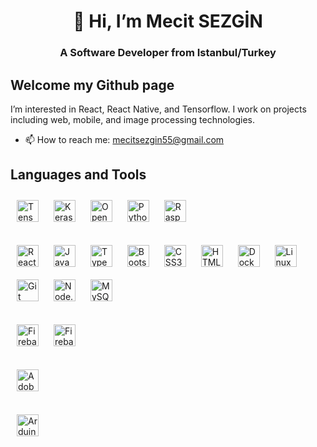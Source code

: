 <h1 align = "center"> 👋 Hi, I’m Mecit SEZGİN </h1>
<h3 align = "center">A Software Developer from Istanbul/Turkey</h3>

## Welcome my Github page  
I’m interested in React, React Native, and Tensorflow. I work on projects including web, mobile, and image processing technologies.


- 📫 How to reach me: mecitsezgin55@gmail.com

## Languages and Tools  
<div align="left"> 
<img style="margin: 10px" src="https://profilinator.rishav.dev/skills-assets/tensorflow-icon.svg" alt="Tensorflow" height="35" />
<img style="margin: 10px" src="https://profilinator.rishav.dev/skills-assets/keras.png" alt="Keras" height="35" />  
<img style="margin: 10px" src="https://profilinator.rishav.dev/skills-assets/opencv-icon.svg" alt="OpenCV" height="35" /> 
<img style="margin: 10px" src="https://profilinator.rishav.dev/skills-assets/python-original.svg" alt="Python" height="35" /> 
<img style="margin: 10px" src="https://profilinator.rishav.dev/skills-assets/raspberrypi.png" alt="Raspberry Pi" height="35" /> 

</div> 
<br />


<div align="left">  
<img style="margin: 10px" src="https://profilinator.rishav.dev/skills-assets/react-original-wordmark.svg" alt="React" height="35" />  
<img style="margin: 10px" src="https://profilinator.rishav.dev/skills-assets/javascript-original.svg" alt="JavaScript" height="35" /> 
<img style="margin: 10px" src="https://profilinator.rishav.dev/skills-assets/typescript-original.svg" alt="Typescript" height="35" /> 
<img style="margin: 10px" src="https://profilinator.rishav.dev/skills-assets/bootstrap-plain.svg" alt="Bootstrap" height="35" />  
<img style="margin: 10px" src="https://profilinator.rishav.dev/skills-assets/css3-original-wordmark.svg" alt="CSS3" height="35" />  
<img style="margin: 10px" src="https://profilinator.rishav.dev/skills-assets/html5-original-wordmark.svg" alt="HTML5" height="35" />  
<img style="margin: 10px" src="https://profilinator.rishav.dev/skills-assets/docker-original-wordmark.svg" alt="Docker" height="35" />    
<img style="margin: 10px" src="https://profilinator.rishav.dev/skills-assets/linux-original.svg" alt="Linux" height="35" />   
<img style="margin: 10px" src="https://profilinator.rishav.dev/skills-assets/git-scm-icon.svg" alt="Git" height="35" />  
<img style="margin: 10px" src="https://profilinator.rishav.dev/skills-assets/nodejs-original-wordmark.svg" alt="Node.js" height="35" /> 
<img style="margin: 10px" src="https://profilinator.rishav.dev/skills-assets/mysql-original-wordmark.svg" alt="MySQL" height="35" /> 
</div> 
<br />


<div align="left"> 
<img style="margin: 10px" src="https://profilinator.rishav.dev/skills-assets/firebase.png" alt="Firebase" height="35" /> 
<img style="margin: 10px" src="https://www.datocms-assets.com/45470/1631026680-logo-react-native.png?fm=webp" alt="Firebase" height="35" /> 
</div> 
<br />

<div align="left"> 
<img style="margin: 10px" src="https://profilinator.rishav.dev/skills-assets/adobexd.png" alt="Adobe XD" height="35" /> 
</div> 
<br />

<div align="left"> 
<img style="margin: 10px" src="https://profilinator.rishav.dev/skills-assets/arduino.png" alt="Arduino" height="35" /> 
</div> 
<br />